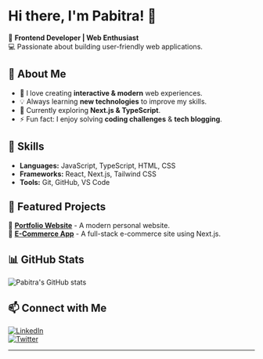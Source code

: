 # Hi there, I'm Pabitra! 👋  

🚀 **Frontend Developer | Web Enthusiast**  
💻 Passionate about building user-friendly web applications.  

## 🧐 About Me  
- 🎯 I love creating **interactive & modern** web experiences.  
- 💡 Always learning **new technologies** to improve my skills.  
- 🌱 Currently exploring **Next.js & TypeScript**.  
- ⚡ Fun fact: I enjoy solving **coding challenges** & **tech blogging**.  

## 🔧 Skills  
- **Languages:** JavaScript, TypeScript, HTML, CSS  
- **Frameworks:** React, Next.js, Tailwind CSS  
- **Tools:** Git, GitHub, VS Code  

## 📌 Featured Projects  
🔹 [**Portfolio Website**](https://your-portfolio-link.com) - A modern personal website.  
🔹 [**E-Commerce App**](https://github.com/your-repo) - A full-stack e-commerce site using Next.js.  

## 📊 GitHub Stats  
![Pabitra's GitHub stats](https://github-readme-stats.vercel.app/api?username=pabitra&show_icons=true&theme=radical)  

## 📫 Connect with Me  
[![LinkedIn](https://img.shields.io/badge/LinkedIn-blue?style=for-the-badge&logo=linkedin)](https://linkedin.com/in/your-profile)  
[![Twitter](https://img.shields.io/badge/Twitter-%231DA1F2?style=for-the-badge&logo=twitter)](https://twitter.com/your-profile)  

---

